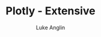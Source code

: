 ---
title: Plotly - Extensive
author: Luke Anglin
image: https://raw.githubusercontent.com/cldougl/plot_images/add_r_img/plotly_2017.png
description: There's so much you can do with Plotly.  Interactive visualizations have never been so simple!  
topics: Plotly 
sources: <a href="https://plotly.com/python/">Plotly's Documentation</a>
publish: True
link: https://hub.gke2.mybinder.org/user/lukeanglin-webapp-lyovfh49/notebooks/categories/MLProjects/Notes/Plotly.ipynb
---